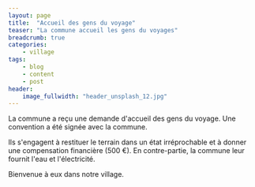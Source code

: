 ```yaml
---
layout: page
title:  "Accueil des gens du voyage"
teaser: "La commune accueil les gens du voyages"
breadcrumb: true
categories:
    - village
tags:
    - blog
    - content
    - post
header:
    image_fullwidth: "header_unsplash_12.jpg"
---
```

<!--more-->

La commune a reçu une demande d'accueil des gens du voyage. Une convention a été signée avec la commune. 

Ils s'engagent à restituer le terrain dans un état irréprochable et à donner une compensation financière (500 €). En contre-partie, la commune leur fournit l'eau et l'électricité. 

Bienvenue à eux dans notre village.



